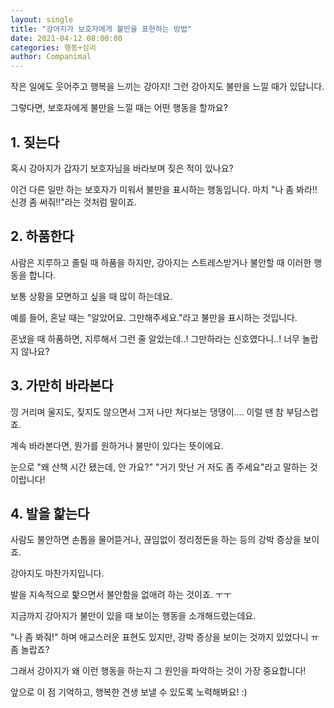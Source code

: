 ```yaml
---
layout: single
title: "강아지가 보호자에게 불만을 표현하는 방법"
date: 2021-04-12 08:00:00
categories: 행동+심리
author: Companimal
---
```


작은 일에도 웃어주고 행복을 느끼는 강아지! 그런 강아지도 불만을 느낄 때가 있답니다.

그렇다면, 보호자에게 불만을 느낄 때는 어떤 행동을 할까요?

## 1. 짖는다

혹시 강아지가 갑자기 보호자님을 바라보며 짖은 적이 있나요?

이건 다른 일만 하는 보호자가 미워서 불만을 표시하는 행동입니다. 마치 "나 좀 봐라!! 신경 좀 써줘!!"라는 것처럼 말이죠.

## 2. 하품한다

사람은 지루하고 졸릴 때 하품을 하지만, 강아지는 스트레스받거나 불안할 때 이러한 행동을 합니다.

보통 상황을 모면하고 싶을 때 많이 하는데요.

예를 들어, 혼날 때는 "알았어요. 그만해주세요."라고 불만을 표시하는 것입니다.

혼냈을 때 하품하면, 지루해서 그런 줄 알았는데..! 그만하라는 신호였다니..! 너무 놀랍지 않나요?

## 3. 가만히 바라본다

낑 거리며 울지도, 짖지도 않으면서 그저 나만 쳐다보는 댕댕이.... 이럴 땐 참 부담스럽죠.

계속 바라본다면, 뭔가를 원하거나 불만이 있다는 뜻이에요.

눈으로 "왜 산책 시간 됐는데, 안 가요?" "거기 맛난 거 저도 좀 주세요"라고 말하는 것이랍니다!

## 4. 발을 핥는다

사람도 불안하면 손톱을 물어뜯거나, 끊임없이 정리정돈을 하는 등의 강박 증상을 보이죠.

강아지도 마찬가지입니다.

발을 지속적으로 핥으면서 불안함을 없애려 하는 것이죠. ㅜㅜ

지금까지 강아지가 불만이 있을 때 보이는 행동을 소개해드렸는데요.

"나 좀 봐줘!" 하며 애교스러운 표현도 있지만, 강박 증상을 보이는 것까지 있었다니 ㅠ 좀 놀랍죠?

그래서 강아지가 왜 이런 행동을 하는지 그 원인을 파악하는 것이 가장 중요합니다!

앞으로 이 점 기억하고, 행복한 견생 보낼 수 있도록 노력해봐요! :)
